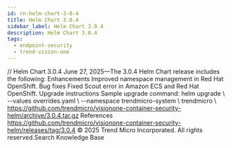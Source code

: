 ```yaml
---
id: rn-helm-chart-3-0-4
title: Helm Chart 3.0.4
sidebar_label: Helm Chart 3.0.4
description: Helm Chart 3.0.4
tags:
  - endpoint-security
  - trend-vision-one
---
```


/*<![CDATA[*/ $('#title').html($('meta[name=map-description]').attr('content')); /*]]>*/ Helm Chart 3.0.4 June 27, 2025—The 3.0.4 Helm Chart release includes the following: Enhancements Improved namespace management in Red Hat OpenShift. Bug fixes Fixed Scout error in Amazon ECS and Red Hat OpenShift. Upgrade instructions Sample upgrade command: helm upgrade \ --values overrides.yaml \ --namespace trendmicro-system \ trendmicro \ https://github.com/trendmicro/visionone-container-security-helm/archive/3.0.4.tar.gz References https://github.com/trendmicro/visionone-container-security-helm/releases/tag/3.0.4 © 2025 Trend Micro Incorporated. All rights reserved.Search Knowledge Base
